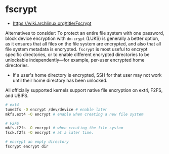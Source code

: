 # fscrypt

* https://wiki.archlinux.org/title/Fscrypt

Alternatives to consider: To protect an entire file system with one password, block device encryption with `dm-crypt` (LUKS) is generally a better option, as it ensures that all files on the file system are encrypted, and also that all file system metadata is encrypted. `fscrypt` is most useful to encrypt specific directories, or to enable different encrypted directories to be unlockable independently—for example, per-user encrypted home directories. 

* If a user's home directory is encrypted, SSH for that user may not work until their home directory has been unlocked.

All officially supported kernels support native file encryption on ext4, F2FS, and UBIFS. 

```sh
# ext4
tune2fs -O encrypt /dev/device # enable later
mkfs.ext4 -O encrypt # enable when creating a new file system

# F2FS
mkfs.f2fs -O encrypt # when creating the file system 
fsck.f2fs -O encrypt # at a later time. 

# encrypt an empty directory
fscrypt encrypt dir
```

